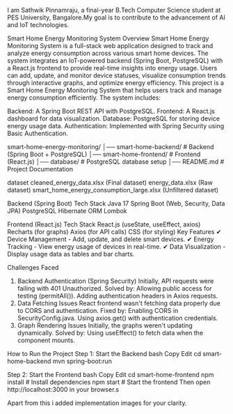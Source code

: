 
I am Sathwik Pinnamraju, a final-year B.Tech Computer Science student at PES University, Bangalore.My goal is to contribute to the advancement of AI and IoT technologies.

Smart Home Energy Monitoring System
Overview
Smart Home Energy Monitoring System is a full-stack web application designed to track and analyze energy consumption across various smart home devices.
The system integrates an IoT-powered backend (Spring Boot, PostgreSQL) with a React.js frontend to provide real-time insights into energy usage.
Users can add, update, and monitor device statuses, visualize consumption trends through interactive graphs, and optimize energy efficiency.
This project is a Smart Home Energy Monitoring System that helps users track and manage energy consumption efficiently. The system includes:

Backend: A Spring Boot REST API with PostgreSQL.
Frontend: A React.js dashboard for data visualization.
Database: PostgreSQL for storing device energy usage data.
Authentication: Implemented with Spring Security using Basic Authentication.

smart-home-energy-monitoring/
│── smart-home-backend/     # Backend (Spring Boot + PostgreSQL)
│── smart-home-frontend/    # Frontend (React.js)
│── database/               # PostgreSQL database setup
│── README.md               # Project Documentation

dataset
cleaned_energy_data.xlsx (Final dataset)
energy_data.xlsx (Raw dataset)
smart_home_energy_consumption_large.xlsx (Unfiltered dataset)

Backend (Spring Boot)
Tech Stack
Java 17
Spring Boot (Web, Security, Data JPA)
PostgreSQL
Hibernate ORM
Lombok

Frontend (React.js)
Tech Stack
React.js (useState, useEffect, axios)
Recharts (for graphs)
Axios (for API calls)
CSS (for styling)
Key Features
✔ Device Management - Add, update, and delete smart devices.
✔ Energy Tracking - View energy usage of devices in real-time.
✔ Data Visualization - Display usage data as tables and bar charts.

Challenges Faced
1. Backend Authentication (Spring Security)
Initially, API requests were failing with 401 Unauthorized.
Solved by:
Allowing public access for testing (permitAll()).
Adding authentication headers in Axios requests.
2. Data Fetching Issues
React frontend wasn't fetching data properly due to CORS and authentication.
Fixed by:
Enabling CORS in SecurityConfig.java.
Using axios.get() with authentication credentials.
3. Graph Rendering Issues
Initially, the graphs weren't updating dynamically.
Solved by:
Using useEffect() to fetch data when the component mounts.

How to Run the Project
Step 1: Start the Backend
bash
Copy
Edit
cd smart-home-backend
mvn spring-boot:run

Step 2: Start the Frontend
bash
Copy
Edit
cd smart-home-frontend
npm install   # Install dependencies
npm start     # Start the frontend
Then open http://localhost:3000 in your browser.s

Apart from this i added implementation images for your clarity.


